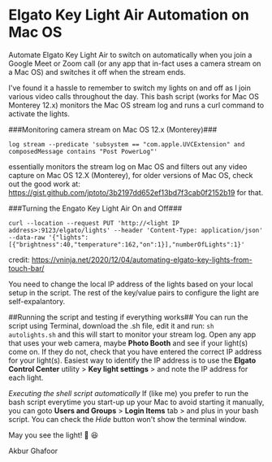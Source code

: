 # Elgato Key Light Air Automation on Mac OS
Automate Elgato Key Light Air to switch on automatically when you join a Google Meet or Zoom call (or any app that in-fact uses a camera stream on a Mac OS) and switches it off when the stream ends.

I've found it a hassle to remember to switch my lights on and off as I join various video calls throughout the day.  This bash script (works for Mac OS Monterey 12.x) monitors the Mac OS stream log and runs a curl command to activate the lights.

###Monitoring camera stream on Mac OS 12.x (Monterey)###

`log stream --predicate 'subsystem == "com.apple.UVCExtension" and composedMessage contains "Post PowerLog"'`

essentially monitors the stream log on Mac OS and filters out any video capture on Mac OS 12.X (Monterey), for older versions of Mac OS, check out the good work at: https://gist.github.com/jptoto/3b2197dd652ef13bd7f3cab0f2152b19 for that.

###Turning the Engato Key Light Air On and Off###

`curl --location --request PUT 'http://<light IP address>:9123/elgato/lights' --header 'Content-Type: application/json' --data-raw '{"lights":[{"brightness":40,"temperature":162,"on":1}],"numberOfLights":1}'` 
  
credit: https://vninja.net/2020/12/04/automating-elgato-key-lights-from-touch-bar/

You need to change the local IP address of the lights based on your local setup in the script.  The rest of the key/value pairs to configure the light are self-expalantory.

##Running the script and testing if everything works##
You can run the script using Terminal, download the .sh file, edit it and run:
`sh autolights.sh`
and this will start to monitor your stream log.  Open any app that uses your web camera, maybe **Photo Booth** and see if your light(s) come on.  If they do not, check that you have entered the correct IP address for your light(s).  Easiest way to identify the IP address is to use the **Elgato Control Center** utility > **Key light settings** > and note the IP address for each light.

_Executing the shell script automatically_
If (like me) you prefer to run the bash script everytime you start-up up your Mac to avoid starting it manually, you can goto **Users and Groups** > **Login Items** tab > and plus in your bash script.  You can check the _Hide_ button won't show the terminal window.

May you see the light! 🔦 😆

Akbur Ghafoor

